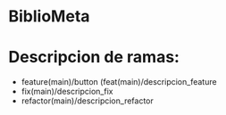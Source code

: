 # BiblioMeta

# Descripcion de ramas:
 - feature(main)/button (feat(main)/descripcion_feature
 - fix(main)/descripcion_fix    
 - refactor(main)/descripcion_refactor
